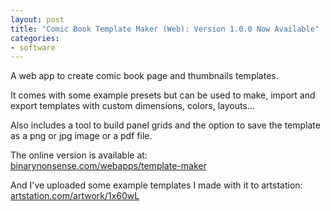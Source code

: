 ```yaml
---
layout: post
title: "Comic Book Template Maker (Web): Version 1.0.0 Now Available"
categories:
- software
---
```


<p dir="auto">A web app to create comic book page and thumbnails templates.</p>
<p dir="auto">It comes with some example presets but can be used to make, import and export templates with custom dimensions, colors, layouts...</p>
<p dir="auto">Also includes a tool to build panel grids and the option to save the template as a png or jpg image or a pdf file.</p>
<p dir="auto">The online version is available at:<br><a href="http://www.binarynonsense.com/webapps/template-maker/">binarynonsense.com/webapps/template-maker</a></p>
<p dir="auto">And I've uploaded some example templates I made with it to artstation:<br><a href="https://www.artstation.com/artwork/1x60wL">artstation.com/artwork/1x60wL</a></p>

